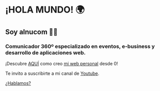 # ¡HOLA MUNDO! 🌍
## Soy **alnucom 🧑‍💻**
### Comunicador 360º especializado en eventos, e-business y desarrollo de aplicaciones web.

¡Descubre [AQUÍ](https://github.com/alfredteulada/alfredteulada.github.io.git) como creo [mi web personal](https://alfredteulada.github.io/) desde 0!

Te invito a suscribirte a mi canal de [Youtube](https://www.youtube.com/channel/UCgu1eRpfufPj7bu15sZDOKQ).

[¿Hablamos?](https://t.me/alfredteulada)
